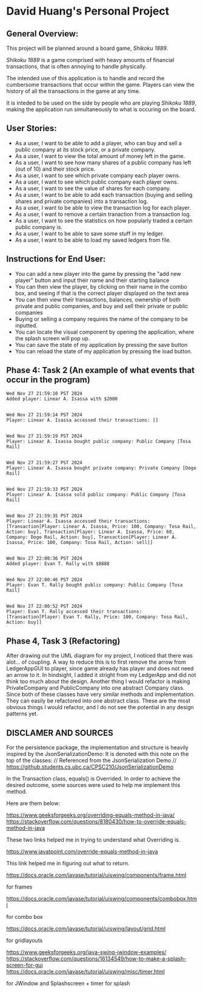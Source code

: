 # David Huang's Personal Project

## General Overview:

This project will be planned around a board game, *Shikoku 1889*.

*Shikoku 1889* is a game comprised with heavy amounts of financial transactions, that is often annoying to handle physically.

The intended use of this application is to handle and record the cumbersome transactions that occur within the game. Players can view the history of all the transactions in the game at any time. 

It is inteded to be used on the side by people who are playing *Shikoku 1889*, making the application run simultaneously to what is occuring on the board.


## User Stories:

- As a user, I want to be able to add a player, who can buy and sell a public company at its stock price, or a private company.
- As a user, I want to view the total amount of money left in the game.
- As a user, I want to see how many shares of a public company has left (out of 10) and their stock price.
- As a user, I want to see which private company each player owns. 
- As a user, I want to see which public company each player owns. 
- As a user, I want to see the value of shares for each company.
- As a user, I want to be able to add each transaction (buying and selling shares and private companies) into a transaction log.
- As a user, I want to be able to view the transaction log for each player.
- As a user, I want to remove a certain tranaction from a transaction log.
- As a user, I want to see the statistics on how popularly traded a certain public company is.
- As a user, I want to be able to save some stuff in my ledger.
- As a user, I want to be able to load my saved ledgers from file.

## Instructions for End User:

- You can add a new player into the game by pressing the "add new player" button and input their name and their starting balance
- You can then view the player, by clicking on their name in the combo box, and seeing if that is the correct player displayed on the text area
- You can then view their transactions, balances, ownership of both private and public companies, and buy and sell their private or public companies
- Buying or selling a company requires the name of the company to be inputted.
- You can locate the visual component by opening the application, where the splash screen will pop up.
- You can save the state of my application by pressing the save button
- You can reload the state of my application by pressing the load button.

## Phase 4: Task 2 (An example of what events that occur in the program)


    Wed Nov 27 21:59:10 PST 2024
    Added player: Linear A. Isassa with $2000


    Wed Nov 27 21:59:14 PST 2024
    Player: Linear A. Isassa accessed their transactions: []


    Wed Nov 27 21:59:19 PST 2024
    Player: Linear A. Isassa bought public company: Public Company [Tosa Rail]


    Wed Nov 27 21:59:27 PST 2024
    Player: Linear A. Isassa bought private company: Private Company [Dogo Rail]


    Wed Nov 27 21:59:33 PST 2024
    Player: Linear A. Isassa sold public company: Public Company [Tosa Rail]


    Wed Nov 27 21:59:35 PST 2024
    Player: Linear A. Isassa accessed their transactions: [Transaction[Player: Linear A. Isassa, Price: 100, Company: Tosa Rail, Action: buy], Transaction[Player: Linear A. Isassa, Price: 60, Company: Dogo Rail, Action: buy], Transaction[Player: Linear A. Isassa, Price: 100, Company: Tosa Rail, Action: sell]]


    Wed Nov 27 22:00:36 PST 2024
    Added player: Evan T. Rally with $8888


    Wed Nov 27 22:00:46 PST 2024
    Player: Evan T. Rally bought public company: Public Company [Tosa Rail]


    Wed Nov 27 22:00:52 PST 2024
    Player: Evan T. Rally accessed their transactions: [Transaction[Player: Evan T. Rally, Price: 100, Company: Tosa Rail, Action: buy]]

## Phase 4, Task 3 (Refactoring)

After drawing out the UML diagram for my project, I noticed that there was alot... of coupling. A way to reduce this is to first remove the arrow from LedgerAppGUI to player, since game already has player and does not need an arrow to it. In hindsight, I added it stright from my LedgerApp and did not think too much about the design. Another thing I would refactor is making PrivateCompany and PublicCompany into one abstract Company class. Since both of these classes have very similar methods and implementation. They can easily be refactored into one abstract class. These are the most obvious things I would refactor, and I do not see the potential in any design patterns yet. 

## DISCLAMER AND SOURCES

For the persistence package, the implementation and structure is heavily inspired by the JsonSerializationDemo:
It is denoted with this note on the top of the classes:
// Referenced from the JsonSerialization Demo
// https://github.students.cs.ubc.ca/CPSC210/JsonSerializationDemo

In the Transaction class, equals() is Overrided. In order to achieve the desired outcome, some sources were used to help me implement this method.

Here are them below:

https://www.geeksforgeeks.org/overriding-equals-method-in-java/
https://stackoverflow.com/questions/8180430/how-to-override-equals-method-in-java

These two links helped me in trying to understand what Overriding is.

https://www.javatpoint.com/override-equals-method-in-java

This link helped me in figuring out what to return.

https://docs.oracle.com/javase/tutorial/uiswing/components/frame.html

for frames

https://docs.oracle.com/javase/tutorial/uiswing/components/combobox.html

for combo box

https://docs.oracle.com/javase/tutorial/uiswing/layout/grid.html

for gridlayouts

https://www.geeksforgeeks.org/java-swing-jwindow-examples/
https://stackoverflow.com/questions/16134549/how-to-make-a-splash-screen-for-gui
https://docs.oracle.com/javase/tutorial/uiswing/misc/timer.html

for JWindow and Splashscreen + timer for splash





